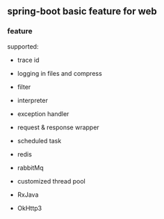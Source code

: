 ## spring-boot basic feature for web

### feature

supported:

* trace id

* logging in files and compress

* filter

* interpreter

* exception handler

* request & response wrapper

* scheduled task

* redis

* rabbitMq

* customized thread pool

* RxJava

* OkHttp3